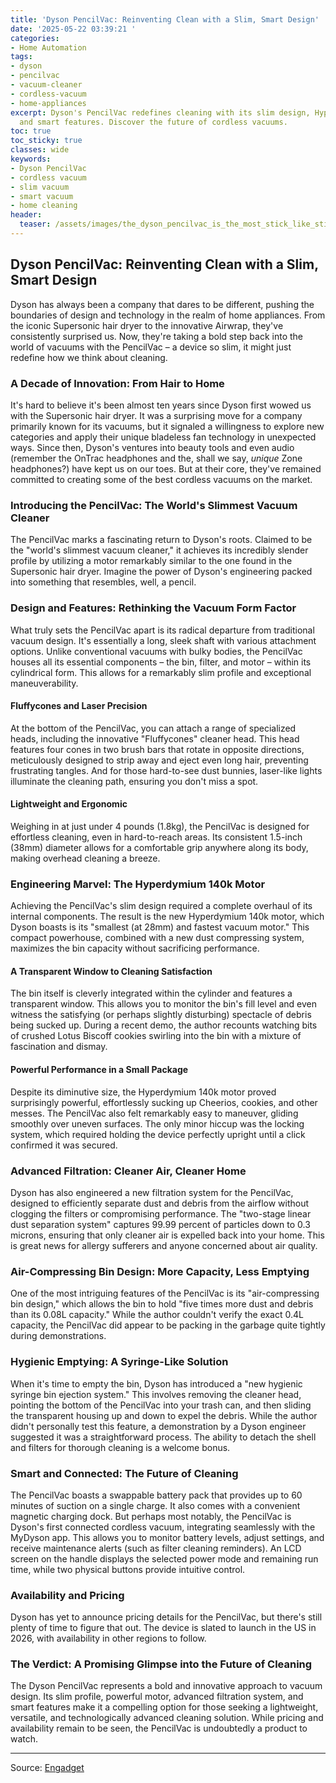 ```yaml
---
title: 'Dyson PencilVac: Reinventing Clean with a Slim, Smart Design'
date: '2025-05-22 03:39:21 '
categories:
- Home Automation
tags:
- dyson
- pencilvac
- vacuum-cleaner
- cordless-vacuum
- home-appliances
excerpt: Dyson's PencilVac redefines cleaning with its slim design, Hyperdymium motor,
  and smart features. Discover the future of cordless vacuums.
toc: true
toc_sticky: true
classes: wide
keywords:
- Dyson PencilVac
- cordless vacuum
- slim vacuum
- smart vacuum
- home cleaning
header:
  teaser: /assets/images/the_dyson_pencilvac_is_the_most_stick_like_stick_v_20250522033920.jpg
---
```


## Dyson PencilVac: Reinventing Clean with a Slim, Smart Design

Dyson has always been a company that dares to be different, pushing the boundaries of design and technology in the realm of home appliances. From the iconic Supersonic hair dryer to the innovative Airwrap, they've consistently surprised us. Now, they're taking a bold step back into the world of vacuums with the PencilVac – a device so slim, it might just redefine how we think about cleaning.

### A Decade of Innovation: From Hair to Home

It's hard to believe it's been almost ten years since Dyson first wowed us with the Supersonic hair dryer. It was a surprising move for a company primarily known for its vacuums, but it signaled a willingness to explore new categories and apply their unique bladeless fan technology in unexpected ways. Since then, Dyson's ventures into beauty tools and even audio (remember the OnTrac headphones and the, shall we say, *unique* Zone headphones?) have kept us on our toes. But at their core, they've remained committed to creating some of the best cordless vacuums on the market. 

### Introducing the PencilVac: The World's Slimmest Vacuum Cleaner

The PencilVac marks a fascinating return to Dyson's roots. Claimed to be the "world's slimmest vacuum cleaner," it achieves its incredibly slender profile by utilizing a motor remarkably similar to the one found in the Supersonic hair dryer. Imagine the power of Dyson's engineering packed into something that resembles, well, a pencil.

### Design and Features: Rethinking the Vacuum Form Factor

What truly sets the PencilVac apart is its radical departure from traditional vacuum design. It's essentially a long, sleek shaft with various attachment options. Unlike conventional vacuums with bulky bodies, the PencilVac houses all its essential components – the bin, filter, and motor – within its cylindrical form. This allows for a remarkably slim profile and exceptional maneuverability.

#### Fluffycones and Laser Precision

At the bottom of the PencilVac, you can attach a range of specialized heads, including the innovative "Fluffycones" cleaner head. This head features four cones in two brush bars that rotate in opposite directions, meticulously designed to strip away and eject even long hair, preventing frustrating tangles. And for those hard-to-see dust bunnies, laser-like lights illuminate the cleaning path, ensuring you don't miss a spot.

#### Lightweight and Ergonomic

Weighing in at just under 4 pounds (1.8kg), the PencilVac is designed for effortless cleaning, even in hard-to-reach areas. Its consistent 1.5-inch (38mm) diameter allows for a comfortable grip anywhere along its body, making overhead cleaning a breeze.

### Engineering Marvel: The Hyperdymium 140k Motor

Achieving the PencilVac's slim design required a complete overhaul of its internal components. The result is the new Hyperdymium 140k motor, which Dyson boasts is its "smallest (at 28mm) and fastest vacuum motor." This compact powerhouse, combined with a new dust compressing system, maximizes the bin capacity without sacrificing performance.

#### A Transparent Window to Cleaning Satisfaction

The bin itself is cleverly integrated within the cylinder and features a transparent window. This allows you to monitor the bin's fill level and even witness the satisfying (or perhaps slightly disturbing) spectacle of debris being sucked up. During a recent demo, the author recounts watching bits of crushed Lotus Biscoff cookies swirling into the bin with a mixture of fascination and dismay.

#### Powerful Performance in a Small Package

Despite its diminutive size, the Hyperdymium 140k motor proved surprisingly powerful, effortlessly sucking up Cheerios, cookies, and other messes. The PencilVac also felt remarkably easy to maneuver, gliding smoothly over uneven surfaces. The only minor hiccup was the locking system, which required holding the device perfectly upright until a click confirmed it was secured.

### Advanced Filtration: Cleaner Air, Cleaner Home

Dyson has also engineered a new filtration system for the PencilVac, designed to efficiently separate dust and debris from the airflow without clogging the filters or compromising performance. The "two-stage linear dust separation system" captures 99.99 percent of particles down to 0.3 microns, ensuring that only cleaner air is expelled back into your home. This is great news for allergy sufferers and anyone concerned about air quality.

### Air-Compressing Bin Design: More Capacity, Less Emptying

One of the most intriguing features of the PencilVac is its "air-compressing bin design," which allows the bin to hold "five times more dust and debris than its 0.08L capacity." While the author couldn't verify the exact 0.4L capacity, the PencilVac did appear to be packing in the garbage quite tightly during demonstrations.

### Hygienic Emptying: A Syringe-Like Solution

When it's time to empty the bin, Dyson has introduced a "new hygienic syringe bin ejection system." This involves removing the cleaner head, pointing the bottom of the PencilVac into your trash can, and then sliding the transparent housing up and down to expel the debris. While the author didn't personally test this feature, a demonstration by a Dyson engineer suggested it was a straightforward process. The ability to detach the shell and filters for thorough cleaning is a welcome bonus.

### Smart and Connected: The Future of Cleaning

The PencilVac boasts a swappable battery pack that provides up to 60 minutes of suction on a single charge. It also comes with a convenient magnetic charging dock. But perhaps most notably, the PencilVac is Dyson's first connected cordless vacuum, integrating seamlessly with the MyDyson app. This allows you to monitor battery levels, adjust settings, and receive maintenance alerts (such as filter cleaning reminders). An LCD screen on the handle displays the selected power mode and remaining run time, while two physical buttons provide intuitive control.

### Availability and Pricing

Dyson has yet to announce pricing details for the PencilVac, but there's still plenty of time to figure that out. The device is slated to launch in the US in 2026, with availability in other regions to follow. 

### The Verdict: A Promising Glimpse into the Future of Cleaning

The Dyson PencilVac represents a bold and innovative approach to vacuum design. Its slim profile, powerful motor, advanced filtration system, and smart features make it a compelling option for those seeking a lightweight, versatile, and technologically advanced cleaning solution. While pricing and availability remain to be seen, the PencilVac is undoubtedly a product to watch.


---

Source: [Engadget](https://www.engadget.com/home/the-dyson-pencilvac-is-the-most-stick-like-stick-vacuum-ever-020109491.html?src=rss)